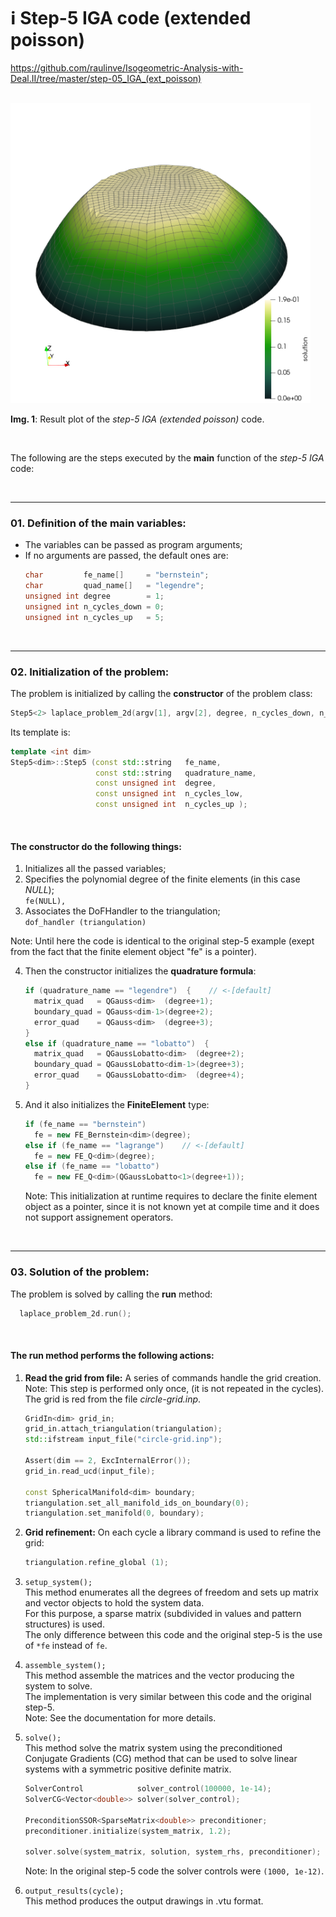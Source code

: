 # ℹ️ Step-5 IGA code (extended poisson)

https://github.com/raulinve/Isogeometric-Analysis-with-Deal.II/tree/master/step-05_IGA_(ext_poisson)  

<br/>  

<img src="https://github.com/raulinve/Isogeometric-Analysis-with-Deal.II/blob/master/step-05_IGA_(ext_poisson)/doc/IMG_step-5_t3.png" alt="Step-5 IGA example result" width="480" height="480">  

**Img. 1**: Result plot of the *step-5 IGA (extended poisson)* code.  

<br/>  

The following are the steps executed by the **main** function of the *step-5 IGA* code:

<br/>  

---
### 01. Definition of the main variables:  
- The variables can be passed as program arguments;  
- If no arguments are passed, the default ones are:  
  ```cpp
  char         fe_name[]     = "bernstein";
  char         quad_name[]   = "legendre";
  unsigned int degree        = 1;
  unsigned int n_cycles_down = 0;
  unsigned int n_cycles_up   = 5;
  ```

<br/>  

---
### 02. Initialization of the problem:
The problem is initialized by calling the **constructor** of the problem class:
```cpp
Step5<2> laplace_problem_2d(argv[1], argv[2], degree, n_cycles_down, n_cycles_up);
```
Its template is:
```cpp
template <int dim>
Step5<dim>::Step5 (const std::string   fe_name,
                   const std::string   quadrature_name,
                   const unsigned int  degree,
                   const unsigned int  n_cycles_low,
                   const unsigned int  n_cycles_up );
```

<br/>  

#### The constructor do the following things:  
1. Initializes all the passed variables;  
2. Specifies the polynomial degree of the finite elements (in this case *NULL*);  
    `fe(NULL),`  
3. Associates the DoFHandler to the triangulation;  
    `dof_handler (triangulation)`  

Note: Until here the code is identical to the original step-5 example 
(exept from the fact that the finite element object "fe" is a pointer).  

4. Then the constructor initializes the **quadrature formula**:  
    ```cpp
    if (quadrature_name == "legendre")  {    // <-[default]
      matrix_quad   = QGauss<dim>  (degree+1);
      boundary_quad = QGauss<dim-1>(degree+2);
      error_quad    = QGauss<dim>  (degree+3);
    }
    else if (quadrature_name == "lobatto")  {
      matrix_quad   = QGaussLobatto<dim>  (degree+2);
      boundary_quad = QGaussLobatto<dim-1>(degree+3);
      error_quad    = QGaussLobatto<dim>  (degree+4);
    }
    ```

5. And it also initializes the **FiniteElement** type:  
    ```cpp
    if (fe_name == "bernstein")
      fe = new FE_Bernstein<dim>(degree);
    else if (fe_name == "lagrange")    // <-[default]
      fe = new FE_Q<dim>(degree);
    else if (fe_name == "lobatto")
      fe = new FE_Q<dim>(QGaussLobatto<1>(degree+1));
    ```
    Note: This initialization at runtime requires to declare the finite element object as a pointer, since it is not known yet at compile time and it does not support assignement operators.  


<br/>  

---
### 03. Solution of the problem:
The problem is solved by calling the **run** method:  
```cpp
  laplace_problem_2d.run();
```

<br/>  

#### The run method performs the following actions:  

1. **Read the grid from file:**
    A series of commands handle the grid creation.  
    Note: This step is performed only once, (it is not repeated in the cycles).  
    The grid is red from the file *circle-grid.inp*.  
    ```cpp
	GridIn<dim> grid_in;
	grid_in.attach_triangulation(triangulation);
	std::ifstream input_file("circle-grid.inp");

	Assert(dim == 2, ExcInternalError());
	grid_in.read_ucd(input_file);

	const SphericalManifold<dim> boundary;
	triangulation.set_all_manifold_ids_on_boundary(0);
	triangulation.set_manifold(0, boundary);
    ```

2. **Grid refinement:**
    On each cycle a library command is used to refine the grid:  
    ```cpp
    triangulation.refine_global (1);
    ```

3. `setup_system();`  
    This method enumerates all the degrees of freedom and sets up matrix and 
    vector objects to hold the system data.  
    For this purpose, a sparse matrix (subdivided in values and pattern structures) is used.  
    The only difference between this code and the original step-5 is the use of `*fe` instead of `fe`.  

4. `assemble_system();`  
    This method assemble the matrices and the vector producing the system to solve.  
    The implementation is very similar between this code and the original step-5.  
    Note: See the documentation for more details.  

5. `solve();`  
    This method solve the matrix system using the preconditioned Conjugate Gradients (CG) 
    method that can be used to solve linear systems with a symmetric positive definite matrix.  
    ```cpp
    SolverControl            solver_control(100000, 1e-14);
    SolverCG<Vector<double>> solver(solver_control);

    PreconditionSSOR<SparseMatrix<double>> preconditioner;
    preconditioner.initialize(system_matrix, 1.2);

    solver.solve(system_matrix, solution, system_rhs, preconditioner);
    ```  
    Note: In the original step-5 code the solver controls were `(1000, 1e-12)`.  

6. `output_results(cycle);`  
    This method produces the output drawings in .vtu format.  






